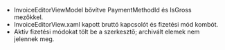 - InvoiceEditorViewModel bővítve PaymentMethodId és IsGross mezőkkel.
- InvoiceEditorView.xaml kapott bruttó kapcsolót és fizetési mód kombót.
- Aktív fizetési módokat tölt be a szerkesztő; archivált elemek nem jelennek meg.
